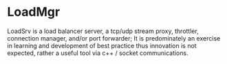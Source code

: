# LoadMgr

LoadSrv is a load balancer server, a tcp/udp stream proxy,
throttler, connection manager, and/or port forwarder;
It is predominately an exercise in learning and development
of best practice thus innovation is not expected, rather a 
useful tool via c++ / socket communications. 

